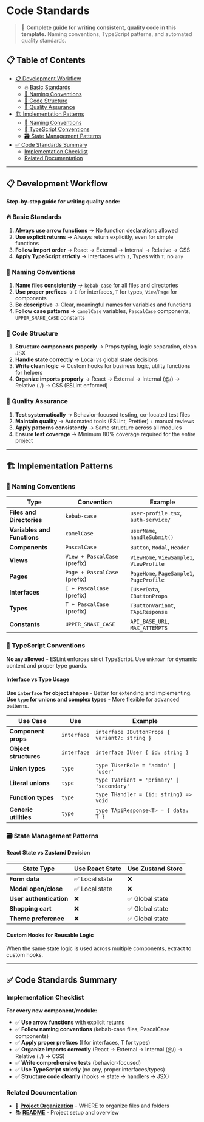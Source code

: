 # Code Standards

> 📝 **Complete guide for writing consistent, quality code in this template.** Naming conventions, TypeScript patterns, and automated quality standards.

## 📋 Table of Contents

- [📋 Development Workflow](#-development-workflow)
  - [🔥 Basic Standards](#-basic-standards)
  - [🧩 Naming Conventions](#-naming-conventions)
  - [🏹 Code Structure](#-code-structure)
  - [🎯 Quality Assurance](#-quality-assurance)
- [🏗️ Implementation Patterns](#️-implementation-patterns)
  - [📝 Naming Conventions](#-naming-conventions-1)
  - [📘 TypeScript Conventions](#-typescript-conventions)
  - [🗃️ State Management Patterns](#️-state-management-patterns)
- [✅ Code Standards Summary](#-code-standards-summary)
  - [Implementation Checklist](#implementation-checklist)
  - [Related Documentation](#related-documentation)

---

## 📋 Development Workflow

**Step-by-step guide for writing quality code:**

### 🔥 Basic Standards

1. **Always use arrow functions** → No function declarations allowed
2. **Use explicit returns** → Always return explicitly, even for simple functions
3. **Follow import order** → React → External → Internal → Relative → CSS
4. **Apply TypeScript strictly** → Interfaces with `I`, Types with `T`, no `any`

### 🧩 Naming Conventions

1. **Name files consistently** → `kebab-case` for all files and directories
2. **Use proper prefixes** → `I` for interfaces, `T` for types, `View`/`Page` for components
3. **Be descriptive** → Clear, meaningful names for variables and functions
4. **Follow case patterns** → `camelCase` variables, `PascalCase` components, `UPPER_SNAKE_CASE` constants

### 🏹 Code Structure

1. **Structure components properly** → Props typing, logic separation, clean JSX
2. **Handle state correctly** → Local vs global state decisions
3. **Write clean logic** → Custom hooks for business logic, utility functions for helpers
4. **Organize imports properly** → React → External → Internal (@/) → Relative (./) → CSS (ESLint enforced)

### 🎯 Quality Assurance

1. **Test systematically** → Behavior-focused testing, co-located test files
2. **Maintain quality** → Automated tools (ESLint, Prettier) + manual reviews
3. **Apply patterns consistently** → Same structure across all modules
4. **Ensure test coverage** → Minimum 80% coverage required for the entire project

---

## 🏗️ Implementation Patterns

### 📝 Naming Conventions

| Type                        | Convention                   | Example                                  |
| --------------------------- | ---------------------------- | ---------------------------------------- |
| **Files and Directories**   | `kebab-case`                 | `user-profile.tsx`, `auth-service/`      |
| **Variables and Functions** | `camelCase`                  | `userName`, `handleSubmit()`             |
| **Components**              | `PascalCase`                 | `Button`, `Modal`, `Header`              |
| **Views**                   | `View + PascalCase` (prefix) | `ViewHome`, `ViewSample1`, `ViewProfile` |
| **Pages**                   | `Page + PascalCase` (prefix) | `PageHome`, `PageSample1`, `PageProfile` |
| **Interfaces**              | `I + PascalCase` (prefix)    | `IUserData`, `IButtonProps`              |
| **Types**                   | `T + PascalCase` (prefix)    | `TButtonVariant`, `TApiResponse`         |
| **Constants**               | `UPPER_SNAKE_CASE`           | `API_BASE_URL`, `MAX_ATTEMPTS`           |

### 📘 TypeScript Conventions

**No `any` allowed** - ESLint enforces strict TypeScript. Use `unknown` for dynamic content and proper type guards.

#### Interface vs Type Usage

**Use `interface` for object shapes** - Better for extending and implementing. **Use `type` for unions and complex types** - More flexible for advanced patterns.

| Use Case              | Use         | Example                                       |
| --------------------- | ----------- | --------------------------------------------- |
| **Component props**   | `interface` | `interface IButtonProps { variant?: string }` |
| **Object structures** | `interface` | `interface IUser { id: string }`              |
| **Union types**       | `type`      | `type TUserRole = 'admin' \| 'user'`          |
| **Literal unions**    | `type`      | `type TVariant = 'primary' \| 'secondary'`    |
| **Function types**    | `type`      | `type THandler = (id: string) => void`        |
| **Generic utilities** | `type`      | `type TApiResponse<T> = { data: T }`          |

### 🗃️ State Management Patterns

#### React State vs Zustand Decision

| State Type              | Use React State | Use Zustand Store |
| ----------------------- | --------------- | ----------------- |
| **Form data**           | ✅ Local state  | ❌                |
| **Modal open/close**    | ✅ Local state  | ❌                |
| **User authentication** | ❌              | ✅ Global state   |
| **Shopping cart**       | ❌              | ✅ Global state   |
| **Theme preference**    | ❌              | ✅ Global state   |

#### Custom Hooks for Reusable Logic

When the same state logic is used across multiple components, extract to custom hooks.

---

## ✅ Code Standards Summary

### Implementation Checklist

**For every new component/module:**

- ✅ **Use arrow functions** with explicit returns
- ✅ **Follow naming conventions** (kebab-case files, PascalCase components)
- ✅ **Apply proper prefixes** (I for interfaces, T for types)
- ✅ **Organize imports correctly** (React → External → Internal (@/) → Relative (./) → CSS)
- ✅ **Write comprehensive tests** (behavior-focused)
- ✅ **Use TypeScript strictly** (no any, proper interfaces/types)
- ✅ **Structure code cleanly** (hooks → state → handlers → JSX)

### Related Documentation

- 📁 **[Project Organization](./project-organization.md)** - WHERE to organize files and folders
- 📚 **[README](../README.md)** - Project setup and overview
